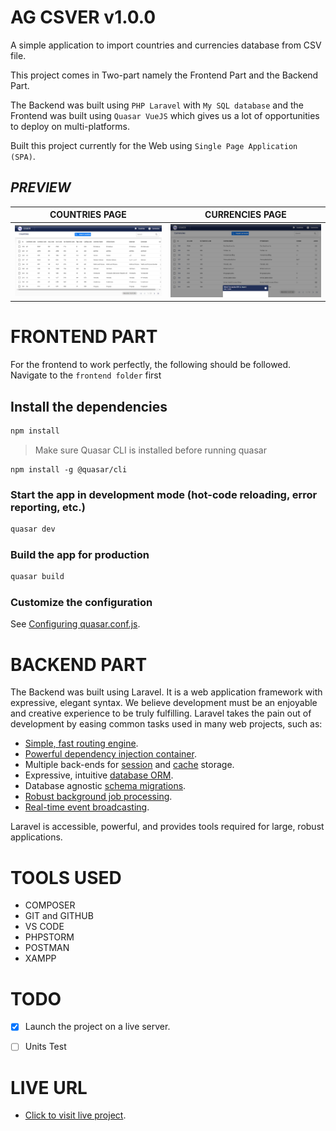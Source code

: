 # AG CSVER  v1.0.0

A simple application to import countries and currencies database from CSV file. 

This project comes in Two-part namely the Frontend Part and the Backend Part.

The Backend was built using ```PHP Laravel``` with ```My SQL database``` and the Frontend was built using ```Quasar VueJS``` which gives us a lot of opportunities to deploy on multi-platforms.

Built this project currently for the Web using ```Single Page Application (SPA)```.



## ***PREVIEW***

| COUNTRIES PAGE | CURRENCIES PAGE |
|  ------------- | ------------- 
| ![Main Page](screenshot/a.png)| ![Main Page](screenshot/b.png)|



# FRONTEND PART
For the frontend to work perfectly, the following should be followed. Navigate to the ```frontend folder```
 first


## Install the dependencies
```bash
npm install
```


>Make sure  Quasar CLI is installed before running quasar

```
npm install -g @quasar/cli 
```


### Start the app in development mode (hot-code reloading, error reporting, etc.)
```bash
quasar dev
```


### Build the app for production
```bash
quasar build
```




### Customize the configuration
See [Configuring quasar.conf.js](https://quasar.dev/quasar-cli/quasar-conf-js).




# BACKEND PART
The Backend was built using Laravel. It is a web application framework with expressive, elegant syntax. We believe development must be an enjoyable and creative experience to be truly fulfilling. Laravel takes the pain out of development by easing common tasks used in many web projects, such as:

- [Simple, fast routing engine](https://laravel.com/docs/routing).
- [Powerful dependency injection container](https://laravel.com/docs/container).
- Multiple back-ends for [session](https://laravel.com/docs/session) and [cache](https://laravel.com/docs/cache) storage.
- Expressive, intuitive [database ORM](https://laravel.com/docs/eloquent).
- Database agnostic [schema migrations](https://laravel.com/docs/migrations).
- [Robust background job processing](https://laravel.com/docs/queues).
- [Real-time event broadcasting](https://laravel.com/docs/broadcasting).

Laravel is accessible, powerful, and provides tools required for large, robust applications.



# TOOLS USED
- COMPOSER
- GIT and GITHUB
- VS CODE 
- PHPSTORM
- POSTMAN
- XAMPP







# TODO

- [x] Launch the project on a live server.


- [ ] Units Test






# LIVE URL 
- [Click to visit live project](http://test.tanacom.io).











